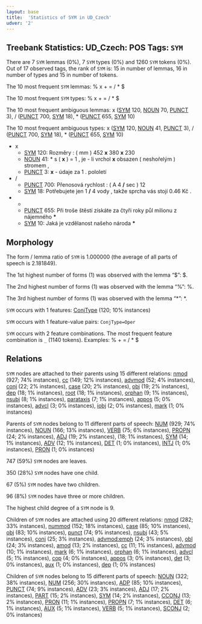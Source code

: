 ```yaml
---
layout: base
title:  'Statistics of SYM in UD_Czech'
udver: '2'
---
```


## Treebank Statistics: UD_Czech: POS Tags: `SYM`

There are 7 `SYM` lemmas (0%), 7 `SYM` types (0%) and 1260 `SYM` tokens (0%).
Out of 17 observed tags, the rank of `SYM` is: 15 in number of lemmas, 16 in number of types and 15 in number of tokens.

The 10 most frequent `SYM` lemmas: % x + = / * $

The 10 most frequent `SYM` types:  % x + = / * $

The 10 most frequent ambiguous lemmas: x ([SYM]() 120, [NOUN]() 70, [PUNCT]() 3), / ([PUNCT]() 700, [SYM]() 18), * ([PUNCT]() 655, [SYM]() 10)

The 10 most frequent ambiguous types:  x ([SYM]() 120, [NOUN]() 41, [PUNCT]() 3), / ([PUNCT]() 700, [SYM]() 18), * ([PUNCT]() 655, [SYM]() 10)


* x
  * [SYM]() 120: Rozměry : ( mm ) 452 <b>x</b> 380 <b>x</b> 230
  * [NOUN]() 41: * s ( <b>x</b> ) = 1 , je - li vrchol <b>x</b> obsazen ( neshořelým ) stromem ,
  * [PUNCT]() 3: <b>x</b> - údaje za 1 . pololetí
* /
  * [PUNCT]() 700: Přenosová rychlost : ( A 4 <b>/</b> sec ) 12
  * [SYM]() 18: Potřebujete jen 1 <b>/</b> 4 vody , takže sprcha vás stojí 0.46 Kč .
* *
  * [PUNCT]() 655: Při troše štěstí získáte za čtyři roky půl milionu z nájemného <b>*</b>
  * [SYM]() 10: Jaká je vzdělanost našeho národa <b>*</b>

## Morphology

The form / lemma ratio of `SYM` is 1.000000 (the average of all parts of speech is 2.181849).

The 1st highest number of forms (1) was observed with the lemma “$”: $.

The 2nd highest number of forms (1) was observed with the lemma “%”: %.

The 3rd highest number of forms (1) was observed with the lemma “*”: *.

`SYM` occurs with 1 features: [ConjType](cs-feat-ConjType.html) (120; 10% instances)

`SYM` occurs with 1 feature-value pairs: `ConjType=Oper`

`SYM` occurs with 2 feature combinations.
The most frequent feature combination is `_` (1140 tokens).
Examples: % + = / * $


## Relations

`SYM` nodes are attached to their parents using 15 different relations: [nmod](cs-dep-nmod.html) (927; 74% instances), [cc](cs-dep-cc.html) (149; 12% instances), [advmod](cs-dep-advmod.html) (52; 4% instances), [conj](cs-dep-conj.html) (22; 2% instances), [case](cs-dep-case.html) (20; 2% instances), [obj](cs-dep-obj.html) (19; 2% instances), [dep](cs-dep-dep.html) (18; 1% instances), [root](cs-dep-root.html) (18; 1% instances), [orphan](cs-dep-orphan.html) (9; 1% instances), [nsubj](cs-dep-nsubj.html) (8; 1% instances), [parataxis](cs-dep-parataxis.html) (7; 1% instances), [appos](cs-dep-appos.html) (5; 0% instances), [advcl](cs-dep-advcl.html) (3; 0% instances), [iobj](cs-dep-iobj.html) (2; 0% instances), [mark](cs-dep-mark.html) (1; 0% instances)

Parents of `SYM` nodes belong to 11 different parts of speech: [NUM](cs-pos-NUM.html) (929; 74% instances), [NOUN](cs-pos-NOUN.html) (166; 13% instances), [VERB](cs-pos-VERB.html) (75; 6% instances), [PROPN](cs-pos-PROPN.html) (24; 2% instances), [ADJ](cs-pos-ADJ.html) (19; 2% instances),  (18; 1% instances), [SYM](cs-pos-SYM.html) (14; 1% instances), [ADV](cs-pos-ADV.html) (12; 1% instances), [DET](cs-pos-DET.html) (1; 0% instances), [INTJ](cs-pos-INTJ.html) (1; 0% instances), [PRON](cs-pos-PRON.html) (1; 0% instances)

747 (59%) `SYM` nodes are leaves.

350 (28%) `SYM` nodes have one child.

67 (5%) `SYM` nodes have two children.

96 (8%) `SYM` nodes have three or more children.

The highest child degree of a `SYM` node is 9.

Children of `SYM` nodes are attached using 20 different relations: [nmod](cs-dep-nmod.html) (282; 33% instances), [nummod](cs-dep-nummod.html) (152; 18% instances), [case](cs-dep-case.html) (85; 10% instances), [obj](cs-dep-obj.html) (83; 10% instances), [punct](cs-dep-punct.html) (74; 9% instances), [nsubj](cs-dep-nsubj.html) (43; 5% instances), [conj](cs-dep-conj.html) (25; 3% instances), [advmod:emph](cs-dep-advmod:emph.html) (24; 3% instances), [obl](cs-dep-obl.html) (24; 3% instances), [amod](cs-dep-amod.html) (13; 2% instances), [cc](cs-dep-cc.html) (11; 1% instances), [advmod](cs-dep-advmod.html) (10; 1% instances), [mark](cs-dep-mark.html) (6; 1% instances), [orphan](cs-dep-orphan.html) (6; 1% instances), [advcl](cs-dep-advcl.html) (5; 1% instances), [cop](cs-dep-cop.html) (4; 0% instances), [appos](cs-dep-appos.html) (3; 0% instances), [det](cs-dep-det.html) (3; 0% instances), [aux](cs-dep-aux.html) (1; 0% instances), [dep](cs-dep-dep.html) (1; 0% instances)

Children of `SYM` nodes belong to 15 different parts of speech: [NOUN](cs-pos-NOUN.html) (322; 38% instances), [NUM](cs-pos-NUM.html) (256; 30% instances), [ADP](cs-pos-ADP.html) (85; 10% instances), [PUNCT](cs-pos-PUNCT.html) (74; 9% instances), [ADV](cs-pos-ADV.html) (23; 3% instances), [ADJ](cs-pos-ADJ.html) (17; 2% instances), [PART](cs-pos-PART.html) (15; 2% instances), [SYM](cs-pos-SYM.html) (14; 2% instances), [CCONJ](cs-pos-CCONJ.html) (13; 2% instances), [PRON](cs-pos-PRON.html) (11; 1% instances), [PROPN](cs-pos-PROPN.html) (7; 1% instances), [DET](cs-pos-DET.html) (6; 1% instances), [AUX](cs-pos-AUX.html) (5; 1% instances), [VERB](cs-pos-VERB.html) (5; 1% instances), [SCONJ](cs-pos-SCONJ.html) (2; 0% instances)


